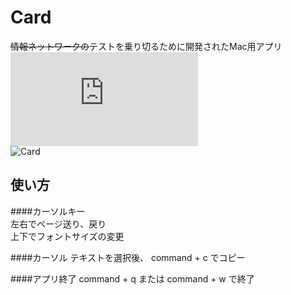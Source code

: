 # Card
~~情報ネットワークの~~テストを乗り切るために開発されたMac用アプリ
![Download](https://github.com/Code-Hex/Card/blob/master/Card/Card.dmg?raw=true)  
![Card](https://github.com/Code-Hex/Card/blob/master/Card/Card/Assets.xcassets/AppIcon.appiconset/256.png "Card")
## 使い方

####カーソルキー  
左右でページ送り、戻り  
上下でフォントサイズの変更  
  
####カーソル
テキストを選択後、 command + c でコピー
  
####アプリ終了
command + q または command + w で終了
